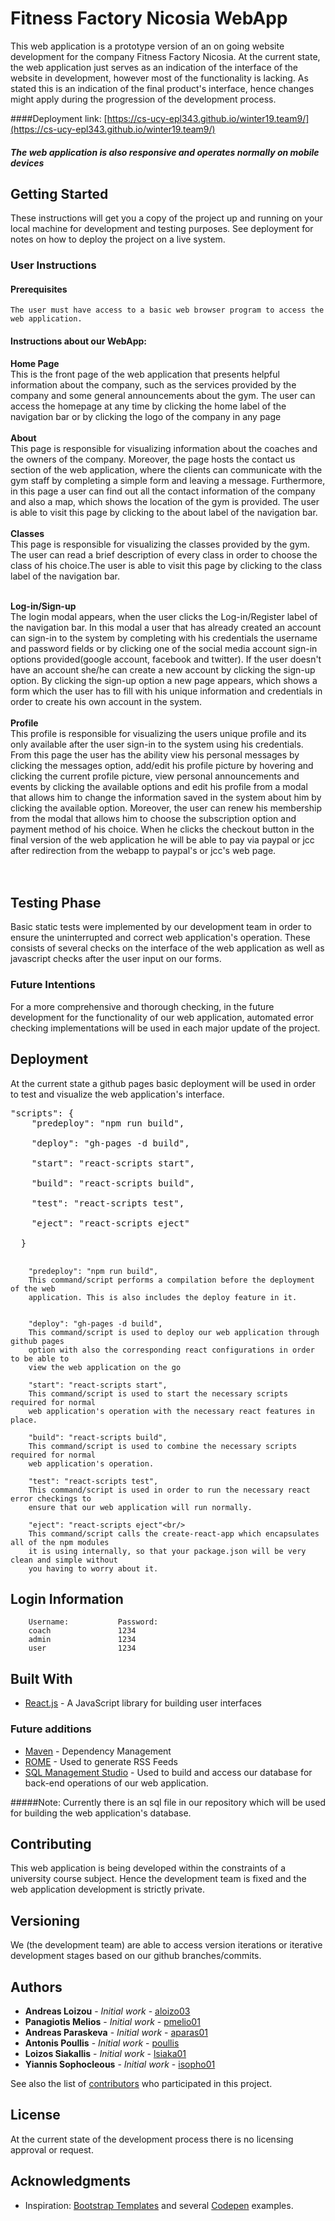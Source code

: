 # Fitness Factory Nicosia WebApp

This web application is a prototype version of an on going website development for the 
company Fitness Factory Nicosia. At the current state, the web application just serves as 
an indication of the interface of the website in development, however most of the functionality is lacking.
As stated this is an indication of the final product's interface, hence changes might apply during the 
progression of the development process.

####Deployment link: 
[https://cs-ucy-epl343.github.io/winter19.team9/](https://cs-ucy-epl343.github.io/winter19.team9/)
##### The web application is also responsive and operates normally on mobile devices

## Getting Started

These instructions will get you a copy of the project up and running on your local machine for development and testing purposes. See deployment for notes on how to deploy the project on a live system.

### User Instructions

#### Prerequisites
```
The user must have access to a basic web browser program to access the web application. 
```

#### Instructions about our WebApp:

**Home Page** <br/>
This is the front page of the web application that presents helpful information about 
the company, such as the services provided by the company and some general announcements about the gym.
The user can access the homepage at any time by clicking the home label of the 
navigation bar or by clicking the logo of the company in any page <br/><br/>
**About** <br/>
This page is responsible for visualizing information about the coaches and the owners of the company.
Moreover, the page hosts the contact us section of the web application, where the clients can communicate with 
the gym staff by completing a simple form and leaving a message. Furthermore, in this page a user can find out 
all the contact information of the company and also a map, which shows the location of the gym is provided.
The user is able to visit this page by clicking to the about label of the navigation bar. <br/><br/>
**Classes** <br/>
This page is responsible for visualizing the classes provided by the gym. The user can read a brief description
of every class in order to choose the class of his choice.The user is able to visit this page by clicking to the 
class label of the navigation bar. <br/><br/>

**Log-in/Sign-up** <br/>
The login modal appears, when the user clicks the Log-in/Register label of the navigation bar. In this modal a user 
that has already created an account can sign-in to the system by completing with his credentials the username and
password fields or by clicking one of the social media account sign-in options provided(google account, facebook 
and twitter). If the user doesn't have an account she/he can create a new account by clicking the sign-up option.
By clicking the sign-up option a new page appears, which shows a form which the user has to fill with his unique
information and credentials in order to create his own account in the system. 
<br/><br/>
**Profile** <br/>
This profile is responsible for visualizing the users unique profile and its only available after the user sign-in to
the system using his credentials. From this page the user has the ability view his personal messages by clicking the 
messages option, add/edit his profile picture by hovering and clicking the current profile picture,
view personal announcements and events by clicking the available options and edit his profile from a modal that allows 
him to change the information saved in the system about him by clicking the available option. Moreover, the user can 
renew his membership from the modal that allows him to choose the subscription option and payment method of his choice.
When he clicks the checkout button in the final version of the web application he will be able to pay via paypal or jcc 
after redirection from the webapp to paypal's or jcc's web page.      
<br/><br/>



## Testing Phase

Basic static tests were implemented by our development team in order to ensure the uninterrupted and correct 
web application's operation. These consists of several checks on the interface of the web application as well 
as javascript checks after the user input on our forms.

### Future Intentions

For a more comprehensive and thorough checking, in the future development for the functionality of our web 
application, automated error checking implementations will be used in each major update of the project.

## Deployment

At the current state a github pages basic deployment will be used in order to test and visualize the web 
application's interface.
<pre>
"scripts": {
    "predeploy": "npm run build",<br/>
    "deploy": "gh-pages -d build",<br/>
    "start": "react-scripts start",<br/>
    "build": "react-scripts build",<br/>
    "test": "react-scripts test",<br/>
    "eject": "react-scripts eject"<br/>
  }
  </pre>
```
    "predeploy": "npm run build",
    This command/script performs a compilation before the deployment of the web 
    application. This is also includes the deploy feature in it.
    
```

```
    "deploy": "gh-pages -d build",
    This command/script is used to deploy our web application through github pages
    option with also the corresponding react configurations in order to be able to 
    view the web application on the go
```
```
    "start": "react-scripts start",
    This command/script is used to start the necessary scripts required for normal
    web application's operation with the necessary react features in place.
```
```
    "build": "react-scripts build",
    This command/script is used to combine the necessary scripts required for normal
    web application's operation.
```
```
    "test": "react-scripts test",
    This command/script is used in order to run the necessary react error checkings to 
    ensure that our web application will run normally.
```
```
    "eject": "react-scripts eject"<br/>
    This command/script calls the create-react-app which encapsulates all of the npm modules 
    it is using internally, so that your package.json will be very clean and simple without 
    you having to worry about it.
```

## Login Information
```
    Username:           Password:
    coach               1234
    admin               1234
    user                1234
```

## Built With

* [React.js](https://reactjs.org/) - A JavaScript library for building user interfaces

### Future additions

* [Maven](https://maven.apache.org/) - Dependency Management
* [ROME](https://rometools.github.io/rome/) - Used to generate RSS Feeds
* [SQL Management Studio](https://docs.microsoft.com/en-us/sql/ssms/download-sql-server-management-studio-ssms?view=sql-server-ver15) -
 Used to build and access our database for back-end operations of our web application.

#####Note: Currently there is an sql file in our repository which will be used for building the web application's database.
## Contributing

This web application is being developed within the constraints of a university course subject. Hence the development 
team is fixed and the web application development is strictly private.

## Versioning

We (the development team) are able to access version iterations or iterative development stages based on 
our github branches/commits.

## Authors

* **Andreas Loizou** - *Initial work* - [aloizo03](https://github.com/aloizo03)
* **Panagiotis Melios** - *Initial work* - [pmelio01](https://github.com/pmelio01)
* **Andreas Paraskeva** - *Initial work* - [aparas01](https://github.com/aparas01)
* **Antonis Poullis** - *Initial work* - [poullis](https://github.com/poullis)
* **Loizos Siakallis** - *Initial work* - [lsiaka01](https://github.com/lsiaka01)
* **Yiannis Sophocleous** - *Initial work* - [isopho01](https://github.com/isopho01)


See also the list of [contributors](https://github.com/CS-UCY-EPL343/winter19.team9/graphs/contributors) who participated in this project.

## License

At the current state of the development process there is no licensing approval or request.

## Acknowledgments

* Inspiration: [Bootstrap Templates](https://getbootstrap.com/docs/4.3/examples/) and several [Codepen](https://codepen.io/) examples.
